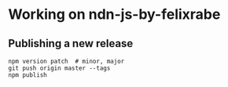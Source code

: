 Working on ndn-js-by-felixrabe
==============================


Publishing a new release
------------------------

    npm version patch  # minor, major
    git push origin master --tags
    npm publish
